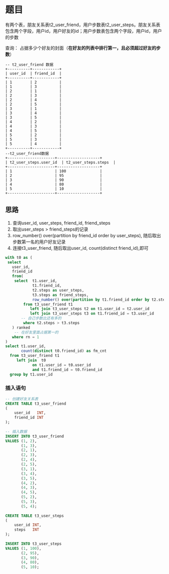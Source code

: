 # 题目

有两个表，朋友关系表t2_user_friend，用户步数表t2_user_steps。朋友关系表包含两个字段，用户id，用户好友的id；用户步数表包含两个字段，用户id，用户的步数

查询： 占据多少个好友的封面（**在好友的列表中排行第一，且必须超过好友的步数**）

```text
-- t2_user_friend 数据
+----------+------------+
| user_id  | friend_id  |
+----------+------------+
| 1        | 2          |
| 1        | 3          |
| 2        | 1          |
| 2        | 3          |
| 2        | 4          |
| 2        | 5          |
| 3        | 1          |
| 3        | 4          |
| 3        | 5          |
| 4        | 2          |
| 4        | 3          |
| 4        | 5          |
| 5        | 2          |
| 5        | 3          |
| 5        | 4          |
+----------+------------+
--t2_user_friend数据
+---------------------+-------------------+
| t2_user_steps.user_id  | t2_user_steps.steps  |
+---------------------+-------------------+
| 1                   | 100               |
| 2                   | 95                |
| 3                   | 90                |
| 4                   | 80                |
| 5                   | 10                |
+---------------------+-------------------+
```

## 思路

1. 查询user_id, user_steps, friend_id, friend_steps
2. 取出user_steps > friend_steps的记录
3. row_number() over(partition by friend_id order by user_steps), 随后取出步数第一名的用户好友记录
4. 连接t3_user_friend, 随后取出user_id, count(distinct friend_id),即可

```SQL
with t0 as (
 select 
   user_id,
   friend_id
   from(
    select  t1.user_id,
            t1.friend_id,
            t2.steps as user_steps,
            t3.steps as friend_steps,
            row_number() over(partition by t1.friend_id order by t2.steps desc) as rn
        from t3_user_friend t1
           left join t3_user_steps t2 on t1.user_id = t2.user_id
           left join t3_user_steps t3 on t1.friend_id = t3.user_id
       -- 自己步数比还有多的
        where t2.steps > t3.steps
   ) ranked
    -- 在好友里面占据第一的
   where rn = 1 
)
select t1.user_id,
       count(distinct t0.friend_id) as fm_cnt
  from t3_user_friend t1
     left join  t0
            on t1.user_id = t0.user_id 
            and t1.friend_id = t0.friend_id
  group by t1.user_id
```

### 插入语句

```SQL
-- 创建好友关系表
CREATE TABLE t3_user_friend
(
    user_id   INT,
    friend_id INT
);
 
-- 插入数据
INSERT INTO t3_user_friend
VALUES (1, 2),
       (1, 3),
       (2, 1),
       (2, 3),
       (2, 4),
       (2, 5),
       (3, 1),
       (3, 4),
       (3, 5),
       (4, 2),
       (4, 3),
       (4, 5),
       (5, 2),
       (5, 3),
       (5, 4);
 
CREATE TABLE t3_user_steps
(
    user_id INT,
    steps   INT
);
 
INSERT INTO t3_user_steps
VALUES (1, 100),
       (2, 95),
       (3, 90),
       (4, 80),
       (5, 10);
```

